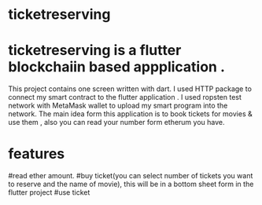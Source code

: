 # ticketreserving

# ticketreserving is a flutter blockchaiin based appplication .
This project contains one screen written with dart. 
I used HTTP package to connect my smart contract to the flutter application . 
I used ropsten test network with MetaMask wallet to upload my smart program into the network. 
The main idea form this application is to book tickets for movies & use them , also you can read your number form etherum you have.


# features 
#read ether amount.
#buy ticket(you can select number of tickets you want to reserve and the name of movie), this will be in a bottom sheet form in the flutter project
#use ticket

